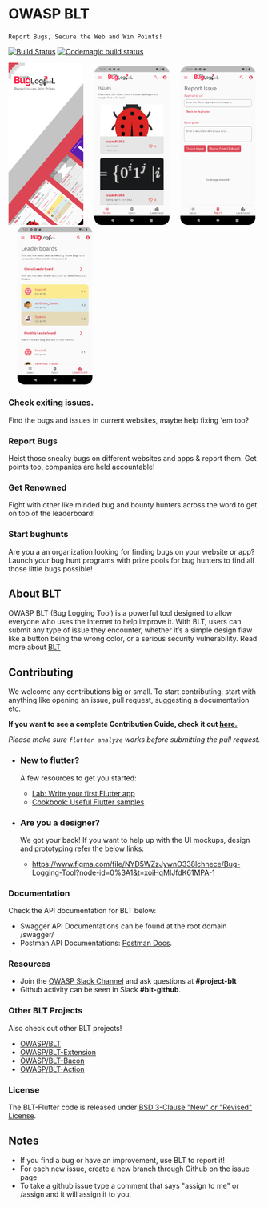 # OWASP BLT

`Report Bugs, Secure the Web and Win Points!`

[![Build Status](https://github.com/OWASP/BLT/actions/workflows/auto-merge.yml/badge.svg)](https://github.com/OWASP/BLT/actions)  [![Codemagic build status](https://api.codemagic.io/apps/6431abfbf74e86c5576583d2/6431abfbf74e86c5576583d1/status_badge.svg)](https://codemagic.io/apps/6431abfbf74e86c5576583d2/6431abfbf74e86c5576583d1/latest_build)

<img src="./assets/github/gh_screen1.png" width=150> &emsp;
<img src="./assets/github/gh_screen2.png" width=150> &emsp;
<img src="./assets/github/gh_screen3.png" width=150> &emsp;
<img src="./assets/github/gh_screen4.png" width=150> &emsp;

### Check exiting issues.
Find the bugs and issues in current websites, maybe help fixing 'em too?

### Report Bugs
Heist those sneaky bugs on different websites and apps & report them. Get points too, companies are held accountable!

### Get Renowned
Fight with other like minded bug and bounty hunters across the word to get on top of the leaderboard!

### Start bughunts
Are you a an organization looking for finding bugs on your website or app? Launch your bug hunt programs with prize pools for bug hunters to find all those little bugs possible!

## About BLT

OWASP BLT (Bug Logging Tool) is a powerful tool designed to allow everyone who uses the internet to help improve it. With BLT, users can submit any type of issue they encounter, whether it’s a simple design flaw like a button being the wrong color, or a serious security vulnerability. Read more about [BLT](https://owasp.org/www-project-bug-logging-tool/) 

## Contributing
We welcome any contributions big or small. To start contributing, start with anything like opening an issue, pull request, suggesting a documentation etc.

__If you want to see a complete Contribution Guide, check it out [here.](./CONTRIBUTING.md)__

_Please make sure `flutter analyze` works before submitting the pull request._

- ### New to flutter?
    A few resources to get you started:

    - [Lab: Write your first Flutter app](https://flutter.dev/docs/get-started/codelab)
    - [Cookbook: Useful Flutter samples](https://flutter.dev/docs/cookbook)

- ### Are you a designer?
    We got your back! If you want to help up with the UI mockups, design and prototyping refer the below links:
    - https://www.figma.com/file/NYD5WZzJywnO338lchnece/Bug-Logging-Tool?node-id=0%3A1&t=xoiHqMIJfdK61MPA-1

### Documentation
Check the API documentation for BLT below:

- Swagger API Documentations can be found at the root domain /swagger/
- Postman API Documentations: [Postman Docs](https://documenter.getpostman.com/view/19782933/VUqpscyV).

### Resources
- Join the [OWASP Slack Channel](https://owasp.org/slack/invite) and ask questions at **#project-blt**
- Github activity can be seen in Slack **#blt-github**.

### Other BLT Projects
Also check out other BLT projects!

- [OWASP/BLT](https://www.github.com/OWASP/BLT)
- [OWASP/BLT-Extension](https://www.github.com/OWASP/BLT-Extension)
- [OWASP/BLT-Bacon](https://www.github.com/OWASP/BLT-Bacon)
- [OWASP/BLT-Action](https://www.github.com/OWASP/BLT-Action)  

### License
The BLT-Flutter code is released under [BSD 3-Clause "New" or "Revised" License](https://github.com/OWASP/BLT-Flutter/blob/main/LICENSE).

## Notes
- If you find a bug or have an improvement, use BLT to report it!
- For each new issue, create a new branch through Github on the issue page
- To take a github issue type a comment that says "assign to me" or /assign and it will assign it to you.
